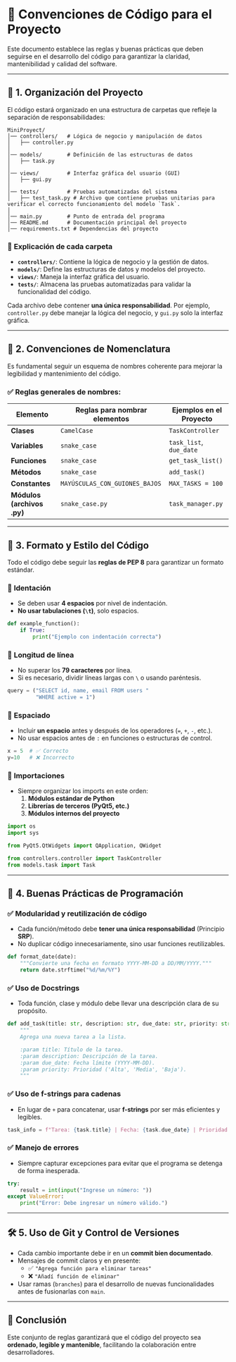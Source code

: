 # 📌 **Convenciones de Código para el Proyecto**  

Este documento establece las reglas y buenas prácticas que deben seguirse en el desarrollo del código para garantizar la claridad, mantenibilidad y calidad del software.  

---

## 📂 **1. Organización del Proyecto**  

El código estará organizado en una estructura de carpetas que refleje la separación de responsabilidades:  

```
MiniProyect/
│── controllers/   # Lógica de negocio y manipulación de datos
│   ├── controller.py
│
│── models/        # Definición de las estructuras de datos
│   ├── task.py
│
│── views/         # Interfaz gráfica del usuario (GUI)
│   ├── gui.py
│
│── tests/         # Pruebas automatizadas del sistema
│   ├── test_task.py # Archivo que contiene pruebas unitarias para verificar el correcto funcionamiento del modelo `Task`.
│
│── main.py        # Punto de entrada del programa
│── README.md      # Documentación principal del proyecto
│── requirements.txt # Dependencias del proyecto
```

### 📌 **Explicación de cada carpeta**
- **`controllers/`**: Contiene la lógica de negocio y la gestión de datos.
- **`models/`**: Define las estructuras de datos y modelos del proyecto.
- **`views/`**: Maneja la interfaz gráfica del usuario.
- **`tests/`**: Almacena las pruebas automatizadas para validar la funcionalidad del código.

Cada archivo debe contener **una única responsabilidad**. Por ejemplo, `controller.py` debe manejar la lógica del negocio, y `gui.py` solo la interfaz gráfica.

---

## 📌 **2. Convenciones de Nomenclatura**  

Es fundamental seguir un esquema de nombres coherente para mejorar la legibilidad y mantenimiento del código.  

### ✅ **Reglas generales de nombres:**  
| Elemento                   | Reglas para nombrar elementos  | Ejemplos en el Proyecto|
|----------------------------|--------------------------------|------------------------|
| **Clases**                 | `CamelCase`                    | `TaskController`       |
| **Variables**              | `snake_case`                   | `task_list`, `due_date`|
| **Funciones**              | `snake_case`                   | `get_task_list()`      |
| **Métodos**                | `snake_case`                   | `add_task()`           |
| **Constantes**             | `MAYÚSCULAS_CON_GUIONES_BAJOS` | `MAX_TASKS = 100`      |
| **Módulos (archivos .py)** | `snake_case.py`                | `task_manager.py`      |

---

## 📝 **3. Formato y Estilo del Código**  

Todo el código debe seguir las **reglas de PEP 8** para garantizar un formato estándar.  

### 🔹 **Identación**  
- Se deben usar **4 espacios** por nivel de indentación.  
- **No usar tabulaciones (`\t`)**, solo espacios.  

```python
def example_function():
    if True:
        print("Ejemplo con indentación correcta")
```

### 🔹 **Longitud de línea**  
- No superar los **79 caracteres** por línea.  
- Si es necesario, dividir líneas largas con `\` o usando paréntesis.  

```python
query = ("SELECT id, name, email FROM users "
         "WHERE active = 1")
```

### 🔹 **Espaciado**  
- Incluir **un espacio** antes y después de los operadores (`=`, `+`, `-`, etc.).  
- No usar espacios antes de `:` en funciones o estructuras de control.  

```python
x = 5  # ✅ Correcto
y=10   # ❌ Incorrecto
```

### 🔹 **Importaciones**  
- Siempre organizar los imports en este orden:  
  1. **Módulos estándar de Python**  
  2. **Librerías de terceros (PyQt5, etc.)**  
  3. **Módulos internos del proyecto**  

```python
import os
import sys

from PyQt5.QtWidgets import QApplication, QWidget

from controllers.controller import TaskController
from models.task import Task
```

---

## 🔧 **4. Buenas Prácticas de Programación**  

### ✅ **Modularidad y reutilización de código**  
- Cada función/método debe **tener una única responsabilidad** (Principio **SRP**).  
- No duplicar código innecesariamente, sino usar funciones reutilizables.  

```python
def format_date(date):
    """Convierte una fecha en formato YYYY-MM-DD a DD/MM/YYYY."""
    return date.strftime("%d/%m/%Y")
```

### ✅ **Uso de Docstrings**  
- Toda función, clase y módulo debe llevar una descripción clara de su propósito.  

```python
def add_task(title: str, description: str, due_date: str, priority: str):
    """
    Agrega una nueva tarea a la lista.

    :param title: Título de la tarea.
    :param description: Descripción de la tarea.
    :param due_date: Fecha límite (YYYY-MM-DD).
    :param priority: Prioridad ('Alta', 'Media', 'Baja').
    """
```

### ✅ **Uso de f-strings para cadenas**  
- En lugar de `+` para concatenar, usar **f-strings** por ser más eficientes y legibles.  

```python
task_info = f"Tarea: {task.title} | Fecha: {task.due_date} | Prioridad: {task.priority}"
```

### ✅ **Manejo de errores**  
- Siempre capturar excepciones para evitar que el programa se detenga de forma inesperada.  

```python
try:
    result = int(input("Ingrese un número: "))
except ValueError:
    print("Error: Debe ingresar un número válido.")
```

---

## 🛠 **5. Uso de Git y Control de Versiones**  

- Cada cambio importante debe ir en un **commit bien documentado**.  
- Mensajes de commit claros y en presente:  
  - ✅ `"Agrega función para eliminar tareas"`  
  - ❌ `"Añadí función de eliminar"`  
- Usar ramas (`branches`) para el desarrollo de nuevas funcionalidades antes de fusionarlas con `main`.

---

## 📌 **Conclusión**  

Este conjunto de reglas garantizará que el código del proyecto sea **ordenado, legible y mantenible**, facilitando la colaboración entre desarrolladores.  
